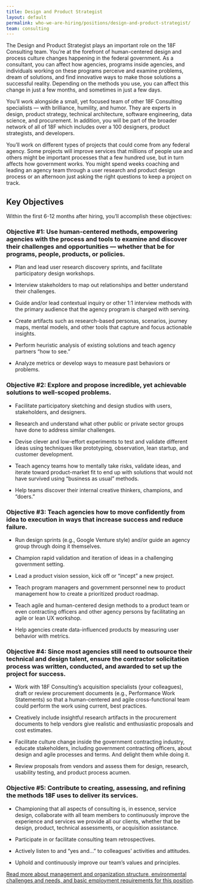```yaml
---
title: Design and Product Strategist
layout: default
permalink: who-we-are-hiring/positions/design-and-product-strategist/
team: consulting
---
```

The Design and Product Strategist plays an important role on the 18F
Consulting team. You’re at the forefront of human-centered design and
process culture changes happening in the federal government. As a
consultant, you can affect how agencies, programs inside agencies, and
individuals working on these programs perceive and examine problems,
dream of solutions, and find innovative ways to make those solutions a
successful reality. Depending on the methods you use, you can affect
this change in just a few months, and sometimes in just a few days.

You’ll work alongside a small, yet focused team of other 18F Consulting
specialists — with brilliance, humility, and humor. They are experts in
design, product strategy, technical architecture, software engineering,
data science, and procurement. In addition, you will be part of the
broader network of all of 18F which includes over a 100 designers,
product strategists, and developers.

You’ll work on different types of projects that could come from any
federal agency. Some projects will improve services that millions of
people use and others might be important processes that a few hundred
use, but in turn affects how government works. You might spend weeks
coaching and leading an agency team through a user research and product
design process or an afternoon just asking the right questions to keep a
project on track.

## Key Objectives

Within the first 6-12 months after hiring, you’ll accomplish these
objectives:

### Objective \#1: Use human-centered methods, empowering agencies with the process and tools to examine and discover their challenges and opportunities — whether that be for programs, people, products, or policies.

-   Plan and lead user research discovery sprints, and facilitate participatory design workshops.

-   Interview stakeholders to map out relationships and better understand their challenges.

-   Guide and/or lead contextual inquiry or other 1:1 interview methods with the primary audience that the agency program is charged with serving.

-   Create artifacts such as research-based personas, scenarios, journey maps, mental models, and other tools that capture and focus actionable insights.

-   Perform heuristic analysis of existing solutions and teach agency partners “how to see.”

-   Analyze metrics or develop ways to measure past behaviors or problems.

### Objective \#2: Explore and propose incredible, yet achievable solutions to well-scoped problems.

-   Facilitate participatory sketching and design studios with users, stakeholders, and designers.

-   Research and understand what other public or private sector groups have done to address similar challenges.

-   Devise clever and low-effort experiments to test and validate different ideas using techniques like prototyping, observation, lean startup, and customer development.

-   Teach agency teams how to mentally take risks, validate ideas, and iterate toward product-market fit to end up with solutions that would not have survived using “business as usual” methods.

-   Help teams discover their internal creative thinkers, champions, and “doers.”

### Objective \#3: Teach agencies how to move confidently from idea to execution in ways that increase success and reduce failure.

-   Run design sprints (e.g., Google Venture style) and/or guide an agency group through doing it themselves.

-   Champion rapid validation and iteration of ideas in a challenging government setting.

-   Lead a product vision session, kick off or “incept” a new project.

-   Teach program managers and government personnel new to product management how to create a prioritized product roadmap.

-   Teach agile and human-centered design methods to a product team or even contracting officers and other agency persons by facilitating an agile or lean UX workshop.

-   Help agencies create data-influenced products by measuring user behavior with metrics.

### Objective \#4: Since most agencies still need to outsource their technical and design talent, ensure the contractor solicitation process was written, conducted, and awarded to set up the project for success.

-   Work with 18F Consulting’s acquisition specialists (your colleagues), draft or review procurement documents (e.g., Performance Work Statements) so that a human-centered and agile cross-functional team could perform the work using current, best practices.

-   Creatively include insightful research artifacts in the procurement documents to help vendors give realistic and enthusiastic proposals and cost estimates.

-   Facilitate culture change inside the government contracting industry, educate stakeholders, including government contracting officers, about design and agile processes and terms. And delight them while doing it.

-   Review proposals from vendors and assess them for design, research, usability testing, and product process acumen.

### Objective \#5: Contribute to creating, assessing, and refining the methods 18F uses to deliver its services.

-   Championing that all aspects of consulting is, in essence, service design, collaborate with all team members to continuously improve the experience and services we provide all our clients, whether that be design, product, technical assessments, or acquisition assistance.

-   Participate in or facilitate consulting team retrospectives.

-   Actively listen to and “yes and...” to colleagues’ activities and attitudes.

-   Uphold and continuously improve our team’s values and principles.

[Read more about management and organization structure, environmental
challenges and needs, and basic employment requirements for this
position](https://pages.18f.gov/joining-18f/who-we-are-hiring/positions/18f-consulting/).
